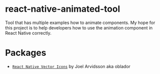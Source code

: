 # react-native-animated-tool
Tool that has multiple examples how to animate components. 
My hope for this project is to help developers how to use the animation component in React Native correctly.




# Packages
* [`React Native Vector Icons`](https://github.com/oblador/react-native-vector-icons) by Joel Arvidsson aka oblador

